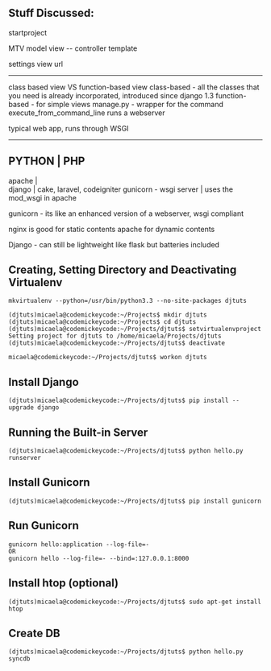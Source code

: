 Stuff Discussed:
------------
startproject

MTV
model
view      -- controller
template

settings
view
url

-------------

class based view VS function-based view
class-based - all the classes that you need is already incorporated, introduced since django 1.3
function-based - for simple views
manage.py - wrapper for the command execute_from_command_line
runs a webserver

typical web app, runs through WSGI

---------------------------------------------------------
PYTHON                     |         PHP
---------------------------------------------------------
apache                     |      
django                     | cake, laravel, codeigniter
gunicorn - wsgi server     | uses the mod_wsgi in apache

gunicorn - its like an enhanced version of a webserver, wsgi compliant

nginx is good for static contents
apache for dynamic contents

Django - can still be lightweight like flask but batteries included


Creating, Setting Directory and Deactivating Virtualenv
-------------
```
mkvirtualenv --python=/usr/bin/python3.3 --no-site-packages djtuts

(djtuts)micaela@codemickeycode:~/Projects$ mkdir djtuts
(djtuts)micaela@codemickeycode:~/Projects$ cd djtuts
(djtuts)micaela@codemickeycode:~/Projects/djtuts$ setvirtualenvproject
Setting project for djtuts to /home/micaela/Projects/djtuts
(djtuts)micaela@codemickeycode:~/Projects/djtuts$ deactivate

micaela@codemickeycode:~/Projects/djtuts$ workon djtuts
```

Install Django
-------------
```
(djtuts)micaela@codemickeycode:~/Projects/djtuts$ pip install --upgrade django
```

Running the Built-in Server
-----------
```
(djtuts)micaela@codemickeycode:~/Projects/djtuts$ python hello.py runserver
```

Install Gunicorn
----------
```
(djtuts)micaela@codemickeycode:~/Projects/djtuts$ pip install gunicorn
```

Run Gunicorn
----------
```
gunicorn hello:application --log-file=-
OR
gunicorn hello --log-file=- --bind=:127.0.0.1:8000
```

Install htop (optional)
----------
```
(djtuts)micaela@codemickeycode:~/Projects/djtuts$ sudo apt-get install htop
```

Create DB
---------
```
(djtuts)micaela@codemickeycode:~/Projects/djtuts$ python hello.py syncdb
```
